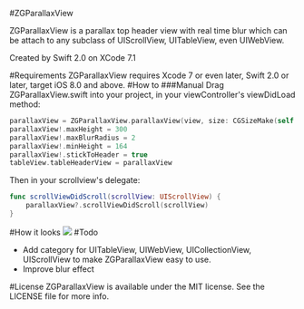 #ZGParallaxView

ZGParallaxView is a parallax top header view with real time blur which can be attach to any subclass of UIScrollView, UITableView, even UIWebView.

Created by Swift 2.0 on XCode 7.1

#Requirements
ZGParallaxView requires Xcode 7 or even later, Swift 2.0 or later, target iOS 8.0 and above.
#How to
###Manual
Drag ZGParallaxView.swift into your project, in your viewController's viewDidLoad method:

```swift
parallaxView = ZGParallaxView.parallaxView(view, size: CGSizeMake(self.tableView.frame.size.width, 164))
parallaxView!.maxHeight = 300
parallaxView!.maxBlurRadius = 2
parallaxView!.minHeight = 164
parallaxView!.stickToHeader = true
tableView.tableHeaderView = parallaxView
```
Then in your scrollview's delegate:

```swift
func scrollViewDidScroll(scrollView: UIScrollView) {
	parallaxView?.scrollViewDidScroll(scrollView)
}
```
#How it looks
![](./screencast.gif)
#Todo
* Add category for UITableView, UIWebView, UICollectionView, UIScrollView to make ZGParallaxView easy to use.
* Improve blur effect

#License
ZGParallaxView is available under the MIT license. See the LICENSE file for more info.


